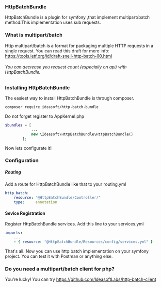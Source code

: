 ### HttpBatchBundle
HttpBatchBundle is a plugin for symfony ,that implement multipart/batch method.This implementation uses sub requests.
### What is multipart/batch
Http multipart/batch is a format for packaging multiple HTTP requests in a single request. You can read this draft for more info: https://tools.ietf.org/id/draft-snell-http-batch-00.html

###### You can decrease you request count (especially on api) with HttpBatchBundle.
### Installing HttpBatchBundle
The easiest way to install HttpBatchBundle is through composer.
```bash
composer require ideasoft/http-batch-bundle
```
Do not forget register to AppKernel.php
```php
$bundles = [
            ...
            new \Ideasoft\HttpBatchBundle\HttpBatchBundle()
        ];
```
Now lets configurate it!
### Configuration
##### Routing
Add a route for HttpBatchBundle like that to your routing.yml
```yml
http_batch:
    resource: "@HttpBatchBundle/Controller/"
    type:     annotation
```
#### Sevice Registration
Register HttpBatchBundle services. Add this line to your services.yml
```yml
imports:
    ...
    - { resource: "@HttpBatchBundle/Resources/config/services.yml" }
```
That's all. Now you can use http batch implementation on your symfony project.
You can test it with Postman or anything else.

### Do you need a multipart/batch client for php?
You're lucky! You can try
https://github.com/IdeasoftLabs/http-batch-client
